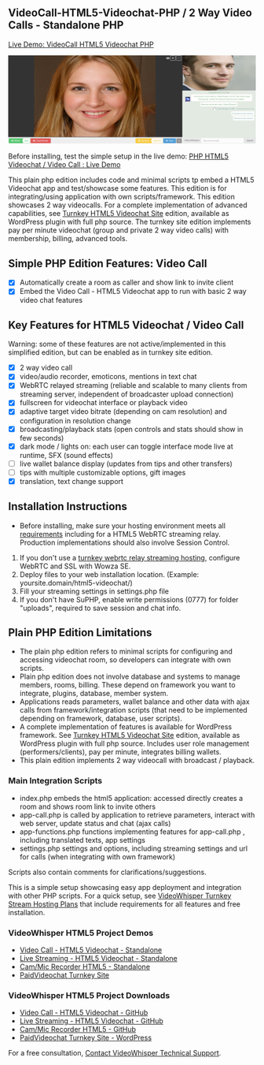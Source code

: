 ## VideoCall-HTML5-Videochat-PHP / 2 Way Video Calls - Standalone PHP

[Live Demo: VideoCall HTML5 Videochat PHP](https://demo.videowhisper.com/videocall-html5-videochat-php//)

![PHP HTML5 Videochat / Video Call](/snapshots/h5a-2way-call.jpg)


Before installing, test the simple setup in the live demo:
[PHP HTML5 Videochat / Video Call : Live Demo](https://demo.videowhisper.com/videocall-html5-videochat-php/)

This plain php edition includes code and minimal scripts tp embed a HTML5 Videochat app and test/showcase some features. This edition is for integrating/using application with own scripts/framework.
This edition showcases 2 way videocalls.
For a complete implementation of advanced capabilities, see [Turnkey HTML5 Videochat Site](https://paidvideochat.com/html5-videochat/) edition, available as WordPress plugin with full php source. The turnkey site edition implements pay per minute videochat (group and private 2 way video calls) with membership, billing, advanced tools.

## Simple PHP Edition Features: Video Call
 * [x] Automatically create a room as caller and show link to invite client
 * [x] Embed the Video Call - HTML5 Videochat app to run with basic 2 way video chat features 

##  Key Features for HTML5 Videochat / Video Call
Warning: some of these features are not active/implemented in this simplified edition, but can be enabled as in turnkey site edition.
 * [x] 2 way video call
 * [x] video/audio recorder, emoticons, mentions in text chat
 * [x] WebRTC relayed streaming (reliable and scalable to many clients from streaming server, independent of broadcaster upload connection)
 * [x] fullscreen for videochat interface or playback video
 * [x] adaptive target video bitrate (depending on cam resolution) and configuration in resolution change
 * [x] broadcasting/playback stats (open controls and stats should show in few seconds)
 * [x] dark mode / lights on: each user can toggle interface mode live at runtime, SFX (sound effects)
 * [ ] live wallet balance display (updates from tips and other transfers)
 * [ ] tips with multiple customizable options, gift images
 * [x] translation, text change support
 
## Installation Instructions
 * Before installing, make sure your hosting environment meets all [requirements](https://videowhisper.com/?p=Requirements) including for a HTML5 WebRTC streaming relay. Production implementations should also involve Session Control. 
  
 1. If you don't use a [turnkey webrtc relay streaming hosting](https://webrtchost.com/hosting-plans/), configure WebRTC and SSL with Wowza SE.
 2. Deploy files to your web installation location. (Example: yoursite.domain/html5-videochat/)
 3. Fill your streaming settings in settings.php file
 4. If you don't have SuPHP, enable write permissions (0777) for folder "uploads", required to save session and chat info.

## Plain PHP Edition Limitations
 * The plain php edition refers to minimal scripts for configuring and accessing videochat room, so developers can integrate with own scripts. 
 * Plain php edition does not involve database and systems to manage members, rooms, billing. These depend on framework you want to integrate, plugins, database, member system. 
 * Applications reads parameters, wallet balance and other data with ajax calls from framework/integration scripts (that need to be implemented depending on framework, database, user scripts).
 * A complete implementation of features is available for WordPress framework. See [Turnkey HTML5 Videochat Site](https://paidvideochat.com/html5-videochat/) edition, available as WordPress plugin with full php source. Includes user role management (performers/clients), pay per minute, integrates billing wallets.
 * This plain edition implements 2 way videocall with broadcast / playback.
 
### Main Integration Scripts
 * index.php embeds the html5 application: accessed directly creates a room and shows room link to invite others
 * app-call.php is called by application to retrieve parameters, interact with web server, update status and chat (ajax calls)
 * app-functions.php functions implementing features for app-call.php , including translated texts, app settings
 * settings.php settings and options, including streaming settings and url for calls (when integrating with own framework)

Scripts also contain comments for clarifications/suggestions. 

This is a simple setup showcasing easy app deployment and integration with other PHP scripts. 
For a quick setup, see [VideoWhisper Turnkey Stream Hosting Plans](https://webrtchost.com/hosting-plans/) that include requirements for all features and free installation.

### VideoWhisper HTML5 Project Demos
 * [Video Call - HTML5 Videochat - Standalone](https://demo.videowhisper.com/videocall-html5-videochat-php/)
 * [Live Streaming - HTML5 Videochat - Standalone](https://demo.videowhisper.com/html5-videochat-php/)
 * [Cam/Mic Recorder HTML5 - Standalone](https://demo.videowhisper.com/cam-recorder-html5-video-audio/)
 * [PaidVideochat Turnkey Site](https://paidvideochat.com/demo/)

 ### VideoWhisper HTML5 Project Downloads
 * [Video Call - HTML5 Videochat - GitHub](https://github.com/videowhisper/VideoCall-HTML5-Videochat-PHP)
 * [Live Streaming - HTML5 Videochat - GitHub](https://github.com/videowhisper/HTML5-Videochat-PHP)
 * [Cam/Mic Recorder HTML5 - GitHub](https://github.com/videowhisper/Cam-Recorder-HTML5-Video-Audio)
 * [PaidVideochat Turnkey Site - WordPress](https://wordpress.org/plugins/ppv-live-webcams/)


For a free consultation, [Contact VideoWhisper Technical Support](https://videowhisper.com/tickets_submit.php).